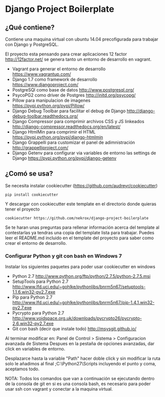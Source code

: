 # Django Project Boilerplate

## ¿Qué contiene?

Contiene una maquina virtual con ubuntu 14.04 precofigurada para trabajar con Django y PostgreSQL.

El proyecto esta pensando para crear aplicaciones 12 factor http://12factor.net/ se genera tanto un entorno de desarrollo en vagrant.

- Vagrant para generar el entorno de desarrollo https://www.vagrantup.com/
- Django 1.7 como framework de desarrollo https://www.djangoproject.com/
- PostgreSQl como base de datos http://www.postgresql.org/
- PsycoPG2 como driver de Postgres http://initd.org/psycopg/
- Pillow para manipulacion de imagenes https://pypi.python.org/pypi/Pillow/
- Django Debug Toolbar para facilitar el debug de Django http://django-debug-toolbar.readthedocs.org/
- Django Compressor para comprimir archivos CSS y JS linkeados http://django-compressor.readthedocs.org/en/latest/
- Django HtmlMin para comprimir el HTML https://pypi.python.org/pypi/django-htmlmin
- Django Grappelli para customizar el panel de adimnistración http://grappelliproject.com/
- Django Getenv para configurar via variables de entorno las settings de Django https://pypi.python.org/pypi/django-getenv

## ¿Comó se usa?

Se necesita instalar cookiecutter (https://github.com/audreyr/cookiecutter)

    pip install cookiecutter

Y descargar con cookiecutter este template en el directorio donde quieras tener el proyecto


    cookiecutter https://github.com/nekrox/django-project-boilerplate

Se te haran unas preguntas para rellenar información acerca del template al contestarlas ya tendras una copia del template
lista para trabajar. Puedes leer el README.md incluido en el template del proyecto para saber como crear el entorno de desarrollo.

### Configurar Python y git con bash en Windows 7 ###

Instalar los siguientes paquetes para poder usar cookiecutter en windows

- Python 2.7 http://www.python.org/ftp/python/2.7.5/python-2.7.5.msi
- SetupTools para Python 2.7 http://www.lfd.uci.edu/~gohlke/pythonlibs/bnrm5n67/setuptools-1.1.6.win32-py2.7.exe
- Pip para Python 2.7 http://www.lfd.uci.edu/~gohlke/pythonlibs/bnrm5n67/pip-1.4.1.win32-py2.7.exe
- Pycrypto para Python 2.7 http://www.voidspace.org.uk/downloads/pycrypto26/pycrypto-2.6.win32-py2.7.exe
- Git con bash (decir que instale todo) http://msysgit.github.io/

Al terminar modificar en: Panel de Control > Sistema > Configuracion avanzada de Sistema
Despues en la pestaña de opciones avanzadas, dar click en variables de entorno.

Desplazarce hasta la variable "Path" hacer doble click y sin modificar la ruta solo le añadimos al final ;C:\Python27\Scripts
incluyendo el punto y coma, aceptamos todo.

NOTA: Todos los comandos que van a continuación se ejecutando dentro de la consola de git en si es una consola bash,
es necesario para poder usar ssh con vagrant y conectar a la maquina virtual.
